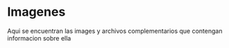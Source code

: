 # Imagenes
Aqui se encuentran las images y archivos complementarios que contengan informacion sobre ella

